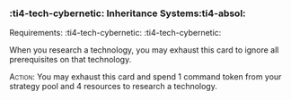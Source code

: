 ### :ti4-tech-cybernetic: **Inheritance Systems**:ti4-absol:

Requirements: :ti4-tech-cybernetic: :ti4-tech-cybernetic:

When you research a technology, you may exhaust this card to ignore all prerequisites on that technology.

<span style="font-variant:small-caps;">Action</span>: You may exhaust this card and spend 1 command token from your strategy pool and 4 resources to research a technology.
